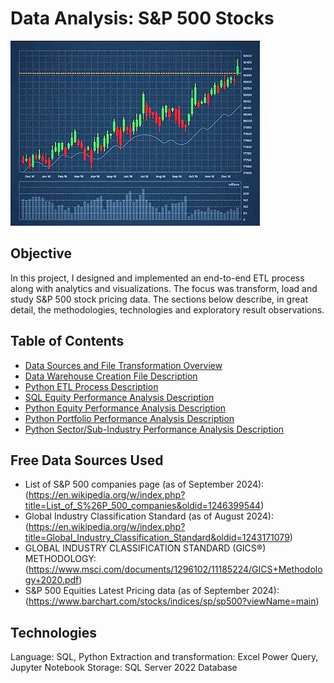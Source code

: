# **Data Analysis: S&P 500 Stocks**

![Forbes Line Chart](https://github.com/danvuk567/SP500-Stock-Analysis/blob/main/images/stock_chart.jpg?raw=true)

## **Objective** ##

In this project, I designed and implemented an end-to-end ETL process along with analytics and visualizations. 
The focus was transform, load and study S&P 500 stock pricing data. The sections below describe, in great detail, the 
methodologies, technologies and exploratory result observations.

## **Table of Contents** ##

- [Data Sources and File Transformation Overview](https://github.com/danvuk567/SP500-Stock-Analysis/blob/main/Data-Source-Files/readme.md)
- [Data Warehouse Creation File Description](https://github.com/danvuk567/SP500-Stock-Analysis/blob/main/Create-Datawarehouse-Objects/readme.md)
- [Python ETL Process Description](https://github.com/danvuk567/SP500-Stock-Analysis/blob/main/Python-ETL-Process/readme.md)
- [SQL Equity Performance Analysis Description](https://github.com/danvuk567/SP500-Stock-Analysis/tree/main/SQL-Equity-Performance-Analysis)
- [Python Equity Performance Analysis Description](https://github.com/danvuk567/SP500-Stock-Analysis/tree/main/Python-Equity-Performance-Analysis)
- [Python Portfolio Performance Analysis Description](https://github.com/danvuk567/SP500-Stock-Analysis/tree/main/Python-Portfolio-Performance-Analysis)
- [Python Sector/Sub-Industry Performance Analysis Description](https://github.com/danvuk567/SP500-Stock-Analysis/tree/main/Python-Sector-Sub_Industry-Performance-Analysis)

## **Free Data Sources Used** ##

- List of S&P 500 companies page (as of September 2024): (https://en.wikipedia.org/w/index.php?title=List_of_S%26P_500_companies&oldid=1246399544)
- Global Industry Classification Standard (as of August 2024): (https://en.wikipedia.org/w/index.php?title=Global_Industry_Classification_Standard&oldid=1243171079)
- GLOBAL INDUSTRY CLASSIFICATION STANDARD (GICS®) METHODOLOGY: (https://www.msci.com/documents/1296102/11185224/GICS+Methodology+2020.pdf)
- S&P 500 Equities Latest Pricing data (as of September 2024): (https://www.barchart.com/stocks/indices/sp/sp500?viewName=main)

## **Technologies** ##

Language: SQL, Python
Extraction and transformation: Excel Power Query, Jupyter Notebook
Storage: SQL Server 2022 Database

